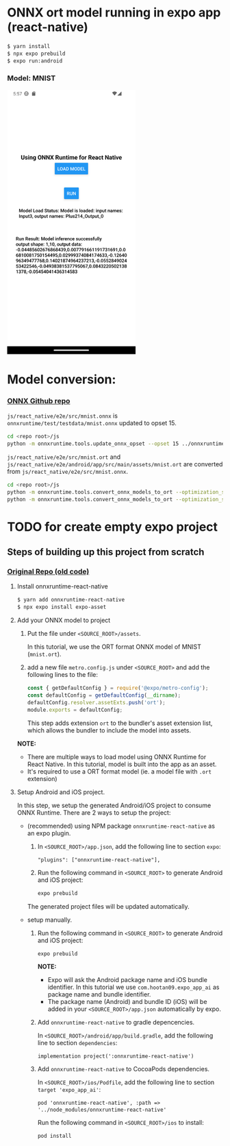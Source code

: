 # ONNX ort model running in expo app (react-native)
```sh
$ yarn install
$ npx expo prebuild
$ expo run:android
```

### Model: MNIST
<img src="./assets/Screenshot_1701008874.png?raw=true" alt="result" style="width:300px;"/>

# Model conversion:
### [ONNX Github repo](https://github.com/microsoft/onnxruntime/tree/main/js/react_native/e2e/src)

`js/react_native/e2e/src/mnist.onnx` is `onnxruntime/test/testdata/mnist.onnx` updated to opset 15.

```bash
cd <repo root>/js
python -m onnxruntime.tools.update_onnx_opset --opset 15 ../onnxruntime/test/testdata/mnist.onnx ./react_native/e2e/src/mnist.onnx
```

`js/react_native/e2e/src/mnist.ort` and `js/react_native/e2e/android/app/src/main/assets/mnist.ort` are converted from `js/react_native/e2e/src/mnist.onnx`.

```bash
cd <repo root>/js
python -m onnxruntime.tools.convert_onnx_models_to_ort --optimization_style=Fixed --output_dir ./react_native/e2e/android/app/src/main/assets ./react_native/e2e/src/mnist.onnx
python -m onnxruntime.tools.convert_onnx_models_to_ort --optimization_style=Fixed --output_dir ./react_native/e2e/src ./react_native/e2e/src/mnist.onnx
```

# TODO for create empty expo project
## Steps of building up this project from scratch

### [Original Repo (old code)](https://github.com/fs-eire/ort-rn-hello-world)

1. Install onnxruntime-react-native
    ```sh
    $ yarn add onnxruntime-react-native
    $ npx expo install expo-asset
    ```

2. Add your ONNX model to project

    1. Put the file under `<SOURCE_ROOT>/assets`.
    
       In this tutorial, we use the ORT format ONNX model of MNIST (`mnist.ort`).

    2. add a new file `metro.config.js` under `<SOURCE_ROOT>` and add the following lines to the file:
       ```js
       const { getDefaultConfig } = require('@expo/metro-config');
       const defaultConfig = getDefaultConfig(__dirname);
       defaultConfig.resolver.assetExts.push('ort');
       module.exports = defaultConfig;
       ```

       This step adds extension `ort` to the bundler's asset extension list, which allows the bundler to include the model into assets.

    **NOTE:**
    - There are multiple ways to load model using ONNX Runtime for React Native. In this tutorial, model is built into the app as an asset.
    - It's required to use a ORT format model (ie. a model file with `.ort` extension)

3. Setup Android and iOS project.

    In this step, we setup the generated Android/iOS project to consume ONNX Runtime. There are 2 ways to setup the project:

    - (recommended) using NPM package `onnxruntime-react-native` as an expo plugin.
        1. In `<SOURCE_ROOT>/app.json`, add the following line to section `expo`:
           ```
           "plugins": ["onnxruntime-react-native"],
           ```
        2. Run the following command in `<SOURCE_ROOT>` to generate Android and iOS project:
            ```sh
            expo prebuild
            ```

        The generated project files will be updated automatically.

    - setup manually.

        1. Run the following command in `<SOURCE_ROOT>` to generate Android and iOS project:
            ```sh
            expo prebuild
            ```

            **NOTE:**
            - Expo will ask the Android package name and iOS bundle identifier. In this tutorial we use `com.hootan09.expo_app_ai` as package name and bundle identifier.
            - The package name (Android) and bundle ID (iOS) will be added in your `<SOURCE_ROOT>/app.json` automatically by expo.

        2. Add `onnxruntime-react-native` to gradle depencencies.

            In `<SOURCE_ROOT>/android/app/build.gradle`, add the following line to section `dependencies`:
            ```
            implementation project(':onnxruntime-react-native')
            ```

        3. Add `onnxruntime-react-native` to CocoaPods dependencies.

            In `<SOURCE_ROOT>/ios/Podfile`, add the following line to section `target 'expo_app_ai'`:
            ```
            pod 'onnxruntime-react-native', :path => '../node_modules/onnxruntime-react-native'
            ```

            Run the following command in `<SOURCE_ROOT>/ios` to install:
            ```sh
            pod install
            ```